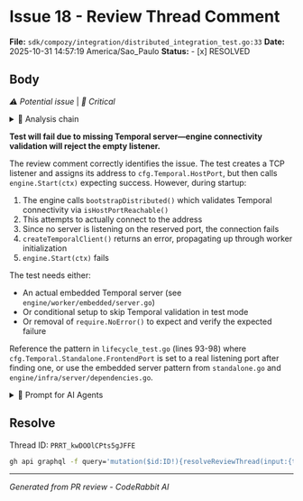 # Issue 18 - Review Thread Comment

**File:** `sdk/compozy/integration/distributed_integration_test.go:33`
**Date:** 2025-10-31 14:57:19 America/Sao_Paulo
**Status:** - [x] RESOLVED

## Body

_⚠️ Potential issue_ | _🔴 Critical_

<details>
<summary>🧩 Analysis chain</summary>

**Verify Temporal connectivity test approach.**

The test creates a TCP listener for Temporal but never starts an actual Temporal server. This means the engine will attempt to connect to an address where nothing is listening, which could lead to connection timeouts or errors during engine startup or execution.



If this test is intended to validate Temporal connectivity, consider either:
1. Using a mock Temporal server or test harness
2. Skipping Temporal validation in integration tests where a real Temporal instance isn't available
3. Documenting that connection failures are expected and handled gracefully

Run the following to check how the engine handles Temporal connection failures in distributed mode:

---

🏁 Script executed:

```shell
#!/bin/bash
# Search for Temporal connection handling in distributed mode
rg -nP --type=go -C3 'Temporal.*connect|temporal.*client' sdk/compozy/
```

Length of output: 0

---

🏁 Script executed:

```shell
#!/bin/bash
# Find the distributed_integration_test.go file
fd -t f 'distributed_integration_test.go'
```

Length of output: 55

---

🏁 Script executed:

```shell
#!/bin/bash
# Once found, examine the file content around lines 20-50
fd -t f 'distributed_integration_test.go' --exec cat {} \;
```

Length of output: 1566

---

🏁 Script executed:

```shell
#!/bin/bash
# Search for lifecycleTestContext function definition
rg -nP --type=go 'lifecycleTestContext' -B2 -A10
```

Length of output: 25128

---

🏁 Script executed:

```shell
#!/bin/bash
# Search for Temporal configuration and client setup patterns more broadly
rg -nP --type=go 'cfg\.Temporal|Temporal.*client|temporal.*Server' -C2
```

Length of output: 28133

---

🏁 Script executed:

```shell
#!/bin/bash
# Check if there's special handling when Temporal client creation or validation fails
rg -nP --type=go 'createTemporalClient|bootstrapDistributed' -A5 engine/
```

Length of output: 861

---

🏁 Script executed:

```shell
#!/bin/bash
# Search for any test setup that might start a server or handle connection failures
rg -nP --type=go 'WithMode.*Distributed' -B2 -A5 sdk/compozy/integration/
```

Length of output: 686

---

🏁 Script executed:

```shell
#!/bin/bash
# Check the New() and Start() functions for any graceful degradation logic
ast-grep --pattern 'func (e \*Engine) Start($_) error {
  $$$
}'
```

Length of output: 0

---



</details>

**Test will fail due to missing Temporal server—engine connectivity validation will reject the empty listener.**

The review comment correctly identifies the issue. The test creates a TCP listener and assigns its address to `cfg.Temporal.HostPort`, but then calls `engine.Start(ctx)` expecting success. However, during startup:

1. The engine calls `bootstrapDistributed()` which validates Temporal connectivity via `isHostPortReachable()`
2. This attempts to actually connect to the address
3. Since no server is listening on the reserved port, the connection fails
4. `createTemporalClient()` returns an error, propagating up through worker initialization
5. `engine.Start(ctx)` fails



The test needs either:
- An actual embedded Temporal server (see `engine/worker/embedded/server.go`)
- Or conditional setup to skip Temporal validation in test mode
- Or removal of `require.NoError()` to expect and verify the expected failure

Reference the pattern in `lifecycle_test.go` (lines 93-98) where `cfg.Temporal.Standalone.FrontendPort` is set to a real listening port after finding one, or use the embedded server pattern from `standalone.go` and `engine/infra/server/dependencies.go`.

<details>
<summary>🤖 Prompt for AI Agents</summary>

```
In sdk/compozy/integration/distributed_integration_test.go around lines 30-33,
the test assigns a free TCP address to cfg.Temporal.HostPort but no Temporal
server is started, so engine.Start(ctx) fails during connectivity validation;
fix by either starting an embedded Temporal server and set cfg.Temporal.HostPort
to that server’s listening address before calling engine.Start, or mirror
lifecycle_test.go and create a real net.Listener for the Temporal frontend (or
use the embedded standalone server helpers) so the host:port is reachable, or if
the test intends to assert failure, replace require.NoError with an assertion
that engine.Start returns the expected error; implement one of these approaches
to ensure the test outcome matches the environment.
```

</details>

<!-- This is an auto-generated comment by CodeRabbit -->

## Resolve

Thread ID: `PRRT_kwDOOlCPts5gJFFE`

```bash
gh api graphql -f query='mutation($id:ID!){resolveReviewThread(input:{threadId:$id}){thread{isResolved}}}' -F id=PRRT_kwDOOlCPts5gJFFE
```

---
*Generated from PR review - CodeRabbit AI*
